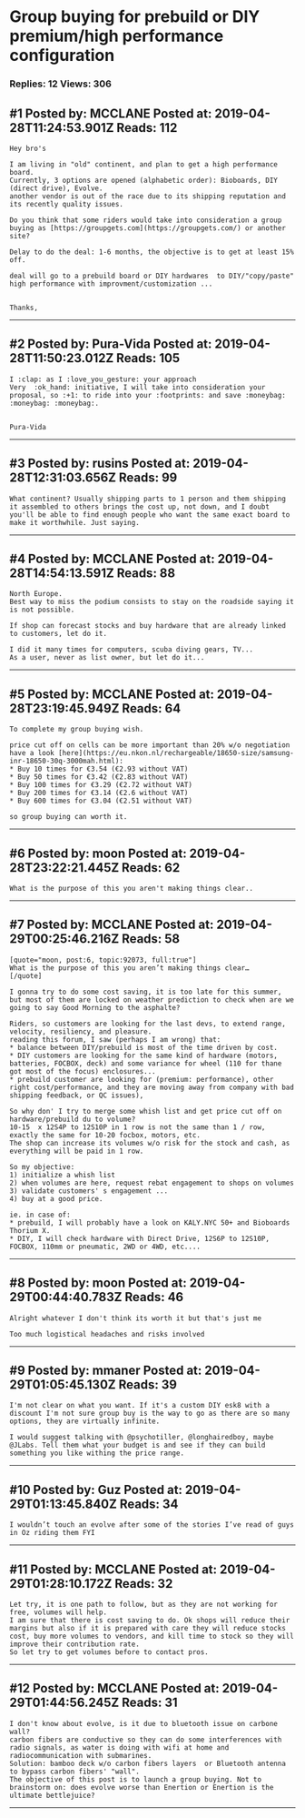 # Group buying for prebuild or DIY premium/high performance configuration

### Replies: 12 Views: 306

## \#1 Posted by: MCCLANE Posted at: 2019-04-28T11:24:53.901Z Reads: 112

```
Hey bro's

I am living in "old" continent, and plan to get a high performance board.
Currently, 3 options are opened (alphabetic order): Bioboards, DIY (direct drive), Evolve.
another vendor is out of the race due to its shipping reputation and its recently quality issues.
 
Do you think that some riders would take into consideration a group buying as [https://groupgets.com](https://groupgets.com/) or another site?

Delay to do the deal: 1-6 months, the objective is to get at least 15% off.

deal will go to a prebuild board or DIY hardwares  to DIY/"copy/paste" high performance with improvment/customization ...


Thanks,
```

---
## \#2 Posted by: Pura-Vida Posted at: 2019-04-28T11:50:23.012Z Reads: 105

```
I :clap: as I :love_you_gesture: your approach
Very  :ok_hand: initiative, I will take into consideration your proposal, so :+1: to ride into your :footprints: and save :moneybag: :moneybag: :moneybag:.


Pura-Vida
```

---
## \#3 Posted by: rusins Posted at: 2019-04-28T12:31:03.656Z Reads: 99

```
What continent? Usually shipping parts to 1 person and them shipping it assembled to others brings the cost up, not down, and I doubt you'll be able to find enough people who want the same exact board to make it worthwhile. Just saying.
```

---
## \#4 Posted by: MCCLANE Posted at: 2019-04-28T14:54:13.591Z Reads: 88

```
North Europe.
Best way to miss the podium consists to stay on the roadside saying it is not possible.

If shop can forecast stocks and buy hardware that are already linked to customers, let do it.

I did it many times for computers, scuba diving gears, TV...
As a user, never as list owner, but let do it...
```

---
## \#5 Posted by: MCCLANE Posted at: 2019-04-28T23:19:45.949Z Reads: 64

```
To complete my group buying wish.

price cut off on cells can be more important than 20% w/o negotiation have a look [here](https://eu.nkon.nl/rechargeable/18650-size/samsung-inr-18650-30q-3000mah.html):
* Buy 10 times for €3.54 (€2.93 without VAT)   
* Buy 50 times for €3.42 (€2.83 without VAT)   
* Buy 100 times for €3.29 (€2.72 without VAT)   
* Buy 200 times for €3.14 (€2.6 without VAT)   
* Buy 600 times for €3.04 (€2.51 without VAT) 

so group buying can worth it.
```

---
## \#6 Posted by: moon Posted at: 2019-04-28T23:22:21.445Z Reads: 62

```
What is the purpose of this you aren't making things clear..
```

---
## \#7 Posted by: MCCLANE Posted at: 2019-04-29T00:25:46.216Z Reads: 58

```
[quote="moon, post:6, topic:92073, full:true"]
What is the purpose of this you aren’t making things clear…
[/quote]

I gonna try to do some cost saving, it is too late for this summer, but most of them are locked on weather prediction to check when are we going to say Good Morning to the asphalte?

Riders, so customers are looking for the last devs, to extend range, velocity, resiliency, and pleasure.
reading this forum, I saw (perhaps I am wrong) that: 
* balance between DIY/prebuild is most of the time driven by cost.
* DIY customers are looking for the same kind of hardware (motors, batteries, FOCBOX, deck) and some variance for wheel (110 for thane got most of the focus) enclosures...
* prebuild customer are looking for (premium: performance), other right cost/performance, and they are moving away from company with bad shipping feedback, or QC issues),

So why don' I try to merge some whish list and get price cut off on hardware/prebuild du to volume?
10-15  x 12S4P to 12S10P in 1 row is not the same than 1 / row, exactly the same for 10-20 focbox, motors, etc.
The shop can increase its volumes w/o risk for the stock and cash, as everything will be paid in 1 row.

So my objective: 
1) initialize a whish list
2) when volumes are here, request rebat engagement to shops on volumes
3) validate customers' s engagement ... 
4) buy at a good price. 

ie. in case of: 
* prebuild, I will probably have a look on KALY.NYC 50+ and Bioboards Thorium X.
* DIY, I will check hardware with Direct Drive, 12S6P to 12S10P, FOCBOX, 110mm or pneumatic, 2WD or 4WD, etc....
```

---
## \#8 Posted by: moon Posted at: 2019-04-29T00:44:40.783Z Reads: 46

```
Alright whatever I don't think its worth it but that's just me

Too much logistical headaches and risks involved
```

---
## \#9 Posted by: mmaner Posted at: 2019-04-29T01:05:45.130Z Reads: 39

```
I'm not clear on what you want. If it's a custom DIY esk8 with a discount I'm not sure group buy is the way to go as there are so many options, they are virtually infinite. 

I would suggest talking with @psychotiller, @longhairedboy, maybe @JLabs. Tell them what your budget is and see if they can build something you like withing the price range.
```

---
## \#10 Posted by: Guz Posted at: 2019-04-29T01:13:45.840Z Reads: 34

```
I wouldn’t touch an evolve after some of the stories I’ve read of guys in Oz riding them FYI
```

---
## \#11 Posted by: MCCLANE Posted at: 2019-04-29T01:28:10.172Z Reads: 32

```
Let try, it is one path to follow, but as they are not working for free, volumes will help.
I am sure that there is cost saving to do. Ok shops will reduce their margins but also if it is prepared with care they will reduce stocks cost, buy more volumes to vendors, and kill time to stock so they will improve their contribution rate.
So let try to get volumes before to contact pros.
```

---
## \#12 Posted by: MCCLANE Posted at: 2019-04-29T01:44:56.245Z Reads: 31

```
I don't know about evolve, is it due to bluetooth issue on carbone wall?
carbon fibers are conductive so they can do some interferences with radio signals, as water is doing with wifi at home and radiocommunication with submarines.
Solution: bamboo deck w/o carbon fibers layers  or Bluetooth antenna to bypass carbon fibers' "wall".
The objective of this post is to launch a group buying. Not to brainstorm on: does evolve worse than Enertion or Enertion is the ultimate bettlejuice?
```

---
